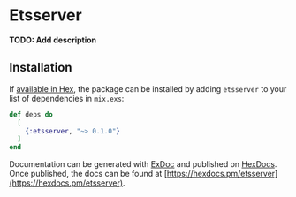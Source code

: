 # Etsserver

**TODO: Add description**

## Installation

If [available in Hex](https://hex.pm/docs/publish), the package can be installed
by adding `etsserver` to your list of dependencies in `mix.exs`:

```elixir
def deps do
  [
    {:etsserver, "~> 0.1.0"}
  ]
end
```

Documentation can be generated with [ExDoc](https://github.com/elixir-lang/ex_doc)
and published on [HexDocs](https://hexdocs.pm). Once published, the docs can
be found at [https://hexdocs.pm/etsserver](https://hexdocs.pm/etsserver).

